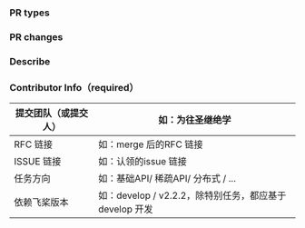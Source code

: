 <!-- Demo: https://github.com/PaddlePaddle/Paddle/pull/24810 -->
### PR types
<!-- One of [ New features | Bug fixes | Function optimization | Performance optimization | Breaking changes | Others ] -->

### PR changes
<!-- One of [ OPs | APIs | Docs | Others ] -->

### Describe
<!-- Describe what this PR does -->

### Contributor Info（required）
|提交团队（或提交人） | 如：为往圣继绝学 | 
|---|---|
|RFC 链接 | 如：merge 后的RFC 链接 | 
|ISSUE 链接 | 如：认领的issue 链接 | 
|任务方向 | 如：基础API/ 稀疏API/ 分布式 / ... | 
|依赖飞桨版本 | 如：develop / v2.2.2，除特别任务，都应基于develop 开发 | 
